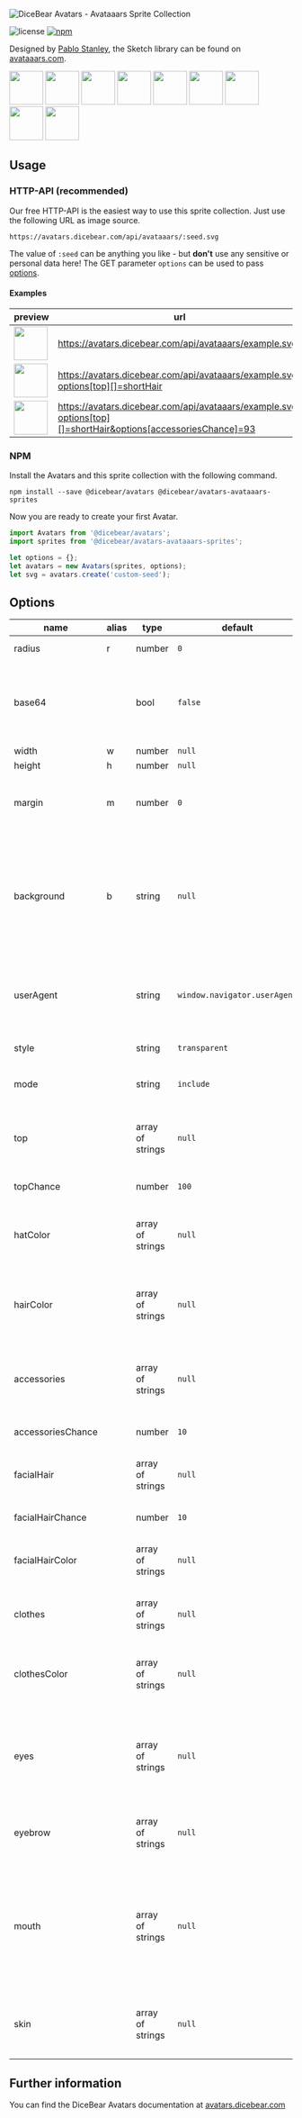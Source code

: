 ![DiceBear Avatars - Avataaars Sprite Collection](https://raw.githubusercontent.com/DiceBear/avatars/master/packages/avatars-avataaars-sprites/banner.svg?sanitize=true)

![license](https://img.shields.io/npm/l/@dicebear/avatars-avataaars-sprites.svg?style=flat-square)
[![npm](https://img.shields.io/npm/v/@dicebear/avatars-avataaars-sprites.svg?style=flat-square)](https://www.npmjs.com/package/@dicebear/avatars-avataaars-sprites)

Designed by [Pablo Stanley](https://twitter.com/pablostanley), the Sketch library can be found on
[avataaars.com](https://avataaars.com/).

<p>
    <img src="https://avatars.dicebear.com/api/avataaars/1.svg" width="60" />
    <img src="https://avatars.dicebear.com/api/avataaars/2.svg" width="60" />
    <img src="https://avatars.dicebear.com/api/avataaars/3.svg" width="60" />
    <img src="https://avatars.dicebear.com/api/avataaars/4.svg" width="60" />
    <img src="https://avatars.dicebear.com/api/avataaars/5.svg" width="60" />
    <img src="https://avatars.dicebear.com/api/avataaars/6.svg" width="60" />
    <img src="https://avatars.dicebear.com/api/avataaars/7.svg" width="60" />
    <img src="https://avatars.dicebear.com/api/avataaars/8.svg" width="60" />
    <img src="https://avatars.dicebear.com/api/avataaars/9.svg" width="60" />
</p>

## Usage

### HTTP-API (recommended)

Our free HTTP-API is the easiest way to use this sprite collection. Just use the following URL as image source.

    https://avatars.dicebear.com/api/avataaars/:seed.svg

The value of `:seed` can be anything you like - but **don't** use any sensitive or personal data here! The GET parameter
`options` can be used to pass [options](#options).

#### Examples

| preview                                                                                                                               | url                                                                                                          |
| ------------------------------------------------------------------------------------------------------------------------------------- | ------------------------------------------------------------------------------------------------------------ |
| <img src="https://avatars.dicebear.com/api/avataaars/example.svg" width="60" />                                                        | https://avatars.dicebear.com/api/avataaars/example.svg                                                        |
| <img src="https://avatars.dicebear.com/api/avataaars/example.svg?options[top][]=shortHair" width="60" />                               | https://avatars.dicebear.com/api/avataaars/example.svg?options[top][]=shortHair                               |
| <img src="https://avatars.dicebear.com/api/avataaars/example.svg?options[top][]=shortHair&options[accessoriesChance]=93" width="60" /> | https://avatars.dicebear.com/api/avataaars/example.svg?options[top][]=shortHair&options[accessoriesChance]=93 |

### NPM

Install the Avatars and this sprite collection with the following command.

    npm install --save @dicebear/avatars @dicebear/avatars-avataaars-sprites

Now you are ready to create your first Avatar.

```js
import Avatars from '@dicebear/avatars';
import sprites from '@dicebear/avatars-avataaars-sprites';

let options = {};
let avatars = new Avatars(sprites, options);
let svg = avatars.create('custom-seed');
```

## Options

| name              | alias | type             | default                      | description                                                                                                                                       |
| ----------------- | ----- | ---------------- | ---------------------------- | ------------------------------------------------------------------------------------------------------------------------------------------------- |
| radius            | r     | number           | `0`                          | Avatar border radius                                                                                                                              |
| base64            |       | bool             | `false`                      | Return avatar as base64 data uri instead of XML <br> **Not supported by the HTTP API**                                                            |
| width             | w     | number           | `null`                       | Fixed width                                                                                                                                       |
| height            | h     | number           | `null`                       | Fixed height                                                                                                                                      |
| margin            | m     | number           | `0`                          | Avatar margin in percent<br> **HTTP-API limitation** Max value `25`                                                                               |
| background        | b     | string           | `null`                       | Any valid color identifier<br> **HTTP-API limitation** Only hex _(3-digit, 6-digit and 8-digit)_ values are allowed. Use url encoded hash: `%23`. |
| userAgent         |       | string           | `window.navigator.userAgent` | User-Agent for legacy browser fallback<br> **Automatically detected by the HTTP API**                                                             |
| style             |       | string           | `transparent`                | One of: `transparent`, `circle`                                                                                                                   |
| mode              |       | string           | `include`                    | `include` or `exclude` passed options.                                                                                                            |
| top               |       | array of strings | `null`                       | Possible values: `longHair`, `shortHair`, `eyepatch`, `hat`, `hijab`, `turban`                                                                    |
| topChance         |       | number           | `100`                        | Probability in percent                                                                                                                            |
| hatColor          |       | array of strings | `null`                       | Possible values: `black`, `blue`, `gray`, `heather`, `pastel`, `pink`, `red`, `white`                                                             |
| hairColor         |       | array of strings | `null`                       | Possible values: `auburn`, `black`, `blonde`, `brown`, `pastel`, `platinum`, `red`, `gray`                                                        |
| accessories       |       | array of strings | `null`                       | Possible values: `kurt`, `prescription01`, `prescription02`, `round`, `sunglasses`, `wayfarers`                                                   |
| accessoriesChance |       | number           | `10`                         | Probability in percent                                                                                                                            |
| facialHair        |       | array of strings | `null`                       | Possible values: `medium`, `light`, `majestic`, `fancy`, `magnum`                                                                                 |
| facialHairChance  |       | number           | `10`                         | Probability in percent                                                                                                                            |
| facialHairColor   |       | array of strings | `null`                       | Possible values: `auburn`, `black`, `blonde`, `brown`, `platinum`, `red`                                                                          |
| clothes           |       | array of strings | `null`                       | Possible values: `blazer`, `sweater`, `shirt`, `hoodie`, `overall`                                                                                |
| clothesColor      |       | array of strings | `null`                       | Possible values: `black`, `blue`, `gray`, `heather`, `pastel`, `pink`, `red`, `white`                                                             |
| eyes              |       | array of strings | `null`                       | Possible values: `close`, `cry`, `default`, `dizzy`, `roll`, `happy`, `hearts`, `side`, `squint`, `surprised`, `wink`, `winkWacky`                |
| eyebrow           |       | array of strings | `null`                       | Possible values: `angry`, `default`, `flat`, `raised`, `sad`, `unibrow`, `up`                                                                     |
| mouth             |       | array of strings | `null`                       | Possible values: `concerned`, `default`, `disbelief`, `eating`, `grimace`, `sad`, `scream`, `serious`, `smile`, `tongue`, `twinkle`, `vomit`      |
| skin              |       | array of strings | `null`                       | Possible values: `tanned`, `yellow`, `pale`, `light`, `brown`, `darkBrown`, `black`                                                               |

## Further information

You can find the DiceBear Avatars documentation at [avatars.dicebear.com](https://avatars.dicebear.com)
